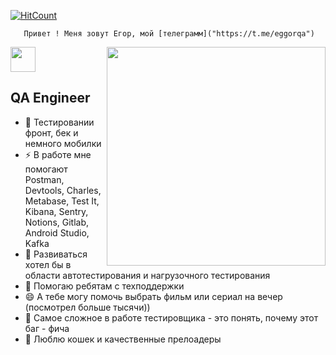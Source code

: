 [![HitCount](https://komarev.com/ghpvc/?username=Suop2&label=Profile%20views&color=60dae2&style=flat)](https://github.com/Suop2)


       Привет ! Меня зовут Егор, мой [телеграмм]("https://t.me/eggorqa")
       


<img align="right" width="350" src="https://giphy.com/gifs/Marinaannsimone-questions-q-a-marina-simone-zzD83Y042i0b9kN22B"/>

  <img src="steck/wave.gif" width="40px">
  
  
  
  ##  QA Engineer
  
- 🔭 Тестировании фронт, бек и немного мобилки
- ⚡ В работе мне помогают Postman, Devtools, Charles, Metabase, Test It, Kibana, Sentry, Notions, Gitlab, Android Studio, Kafka
- 🌱 Развиваться хотел бы в области автотестирования и нагрузочного тестирования
- 👯 Помогаю ребятам с техподдержки
- 😄 А тебе могу помочь выбрать фильм или сериал на вечер (посмотрел больше тысячи))
- 🤔 Самое сложное в работе тестировщика - это понять, почему этот баг - фича
- 💞️ Люблю кошек и качественные прелоадеры
<br>

